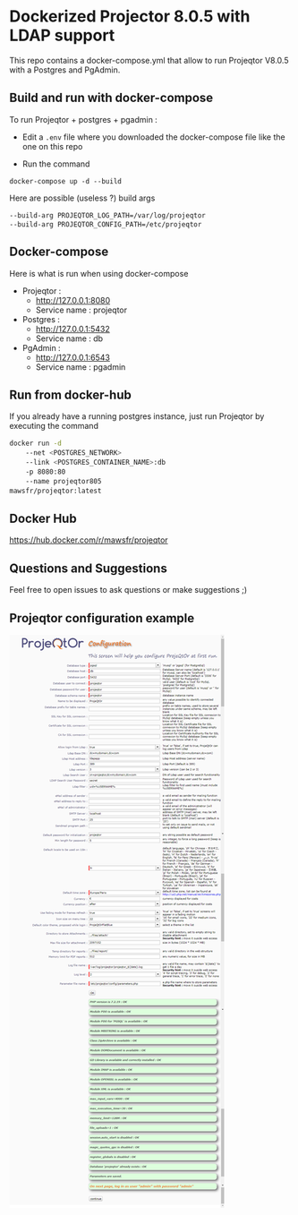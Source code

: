# Dockerized Projector 8.0.5 with LDAP support
This repo contains a docker-compose.yml that allow to run Projeqtor V8.0.5 with a Postgres and PgAdmin.

## Build and run with docker-compose 

To run Projeqtor + postgres + pgadmin :

- Edit a `.env` file where you downloaded the docker-compose file like the one on this repo

- Run the command

```
docker-compose up -d --build
```

Here are possible (useless ?) build args 

```
--build-arg PROJEQTOR_LOG_PATH=/var/log/projeqtor
--build-arg PROJEQTOR_CONFIG_PATH=/etc/projeqtor
```

## Docker-compose
Here is what is run when using docker-compose
- Projeqtor : 
    - http://127.0.0.1:8080
    - Service name : projeqtor
- Postgres : 
    - http://127.0.0.1:5432
    - Service name : db
- PgAdmin : 
    - http://127.0.0.1:6543
    - Service name : pgadmin

## Run from docker-hub
If you already have a running postgres instance, just run Projeqtor by executing the command
```bash
docker run -d 
    --net <POSTGRES_NETWORK> 
    --link <POSTGRES_CONTAINER_NAME>:db 
    -p 8080:80 
    --name projeqtor805 
mawsfr/projeqtor:latest
```

## Docker Hub
https://hub.docker.com/r/mawsfr/projeqtor

## Questions and Suggestions
Feel free to open issues to ask questions or make suggestions ;)

## Projeqtor configuration example
![projeqtor config example](img/projeqtor.png?raw=true "Configuration example")
